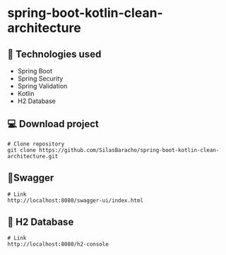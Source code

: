 # spring-boot-kotlin-clean-architecture

## 🔧 Technologies used

* Spring Boot
* Spring Security
* Spring Validation
* Kotlin
* H2 Database

## 💻 Download project

```
# Clone repository
git clone https://github.com/SilasBaracho/spring-boot-kotlin-clean-architecture.git
```
## 📄Swagger

```
# Link
http://localhost:8080/swagger-ui/index.html
````

## 💽 H2 Database

```
# Link
http://localhost:8080/h2-console
````
